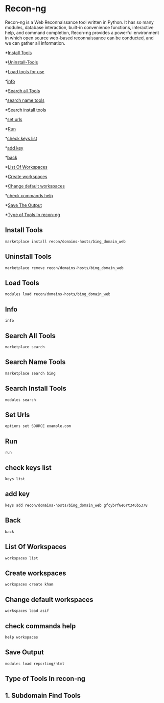  # Recon-ng 

Recon-ng is a Web Reconnaissance tool written in Python.
 It has so many modules, database interaction, built-in convenience functions, interactive help, 
 and command completion, Recon-ng provides a powerful environment in which open source web-based reconnaissance can be conducted, 
 and we can gather all information.

*[Install Tools](#Install-Tools)

*[Uninstall-Tools](#Uninstall-Tools)

*[Load tools for use ](#Load-Tools)

*[info](#info)

*[Search all Tools](#Search-all-Tools)

*[search name tools](#Search-Name-Tools)

*[Search install tools](#search-install-tools)

*[set urls](#set-urls)

*[Run](#Run)

*[check keys list](#check-keys-list)

*[add key](#add-key)

*[back](#back)

*[List Of Workspaces](#List-Of-Workspaces)

*[Create workspaces](#Create-workspaces)

*[Change default workspaces](#Change-default-workspaces)

*[check commands help](#check-commands-help)

*[Save The Output](#save-output)

*[Type of Tools In recon-ng](#type-of-tools-in-recon-ng)

## Install Tools

    marketplace install recon/domains-hosts/bing_domain_web
    
## Uninstall Tools 

    marketplace remove recon/domains-hosts/bing_domain_web
    
## Load Tools

    modules load recon/domains-hosts/bing_domain_web
    
## Info 

    info
    
## Search All Tools    

    marketplace search
    
## Search Name Tools 

    marketplace search bing

## Search Install Tools

    modules search   
    
## Set Urls 
 
    options set SOURCE example.com
    
## Run

    run
    
## check keys list

    keys list
   
## add key

    keys add recon/domains-hosts/bing_domain_web gfcybrf6e6rt346b5378
    
##  Back 

    back 
    
## List Of Workspaces

    workspaces list
    
## Create workspaces 

    workspaces create khan
    
## Change default workspaces

    workspaces load asif
    
## check commands help

    help workspaces
    
## Save Output

    modules load reporting/html

## Type of Tools In recon-ng

## 1. Subdomain Find Tools

         


